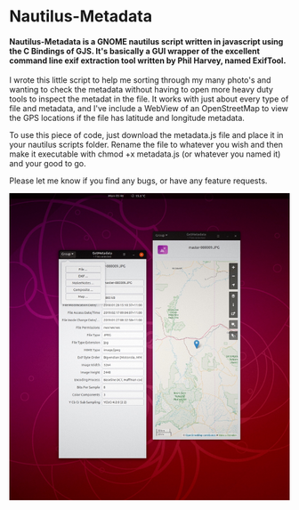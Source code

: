 # Nautilus-Metadata

#### Nautilus-Metadata is a GNOME nautilus script written in javascript using the C Bindings of GJS. It's basically a GUI wrapper of the excellent command line exif extraction tool written by Phil Harvey, named ExifTool.

I wrote this little script to help me sorting through my many photo's and wanting to check the metadata without having to open more heavy duty tools to inspect the metadat in the file. It works with just about every type of file and metadata, and I've include a WebView of an OpenStreetMap to view the GPS locations if the file has latitude and longitude metadata.

To use this piece of code, just download the metadata.js file and place it in your nautilus scripts folder. Rename the file to whatever you wish and then make it executable with chmod +x metadata.js (or whatever you named it) and your good to go.

Please let me know if you find any bugs, or have any feature requests.

![Screenshot](screenshot.jpg)
